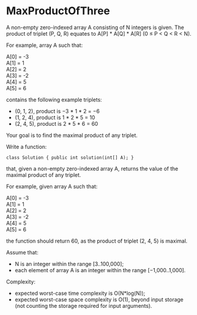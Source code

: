 # MaxProductOfThree

A non-empty zero-indexed array A consisting of N integers is given. The product of triplet (P, Q, R) equates to A[P] * A[Q] * A[R] (0 ≤ P < Q < R < N).

For example, array A such that:

  A[0] = -3   
  A[1] = 1    
  A[2] = 2    
  A[3] = -2   
  A[4] = 5  
  A[5] = 6

contains the following example triplets:

* (0, 1, 2), product is −3 * 1 * 2 = −6
* (1, 2, 4), product is 1 * 2 * 5 = 10
* (2, 4, 5), product is 2 * 5 * 6 = 60

Your goal is to find the maximal product of any triplet.

Write a function:

```class Solution { public int solution(int[] A); }```

that, given a non-empty zero-indexed array A, returns the value of the maximal product of any triplet.

For example, given array A such that:

  A[0] = -3   
  A[1] = 1  
  A[2] = 2  
  A[3] = -2   
  A[4] = 5  
  A[5] = 6

the function should return 60, as the product of triplet (2, 4, 5) is maximal.

Assume that:

* N is an integer within the range [3..100,000];
* each element of array A is an integer within the range [−1,000..1,000].

Complexity:

* expected worst-case time complexity is O(N*log(N));
* expected worst-case space complexity is O(1), beyond input storage (not counting the storage required for input arguments).
